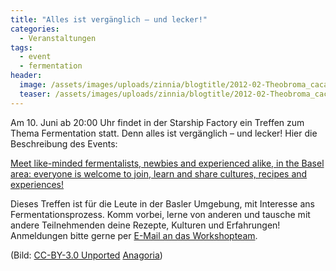 ```yaml
---
title: "Alles ist vergänglich – und lecker!"
categories:
  - Veranstaltungen
tags:
  - event
  - fermentation
header:
  image: /assets/images/uploads/zinnia/blogtitle/2012-02-Theobroma_cacao_fermentation_equipment_anagoria.JPG 
  teaser: /assets/images/uploads/zinnia/blogtitle/2012-02-Theobroma_cacao_fermentation_equipment_anagoria.JPG 
---
```


Am 10. Juni ab 20:00 Uhr findet in der Starship Factory ein Treffen zum Thema Fermentation statt. Denn alles ist vergänglich – und lecker! Hier die Beschreibung des Events:

[Meet like-minded fermentalists, newbies and experienced alike, in the Basel area: everyone is welcome to join, learn and share cultures, recipes and experiences!](https://starship-factory.ch/workshops/fermentationstreffen/)

Dieses Treffen ist für die Leute in der Basler Umgebung, mit Interesse ans Fermentationsprozess. Komm vorbei, lerne von anderen und tausche mit andere Teilnehmenden deine Rezepte, Kulturen und Erfahrungen! Anmeldungen bitte gerne per [E-Mail an das Workshopteam](mailto:workshops@lists.starship-factory.ch?subject=Ich%20m%C3%B6chte%20gerne%20am%20Fermentationstreffen%20teil%20nehmen&body=Liebes%20Workshopteam%2C%0A%0AIch%20m%C3%B6chte%20bitte%20gerne%20am%20Fermentationstreffen%20am%2010.%20Juni%20teilnehmen.%20Ich%20werde%20mit%20n%20weiteren%20Personen%20teilnehmen%20und%20nicht%20zutreffendes%20streichen.%0A%0ALiebe%20Gr%C3%BCsse%2C%0A).

(Bild: [CC-BY-3.0 Unported](https://creativecommons.org/licenses/by/3.0/deed.en) [Anagoria](https://commons.wikimedia.org/wiki/User:Anagoria))
